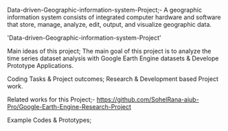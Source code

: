 Data-driven-Geographic-information-system-Project;-
A geographic information system consists of integrated computer hardware and software that store, manage, analyze, edit, output, and visualize geographic data. 

'Data-driven-Geographic-information-system-Project'

 Main ideas of this project; The main goal of this project is to analyze the time series dataset analysis with Google Earth Engine datasets & Develope Prototype Applications.

 Coding Tasks & Project outcomes; Research & Development based Project work.

 Related works for this Project;- https://github.com/SohelRana-aiub-Pro/Google-Earth-Engine-Research-Project

Example Codes & Prototypes;
